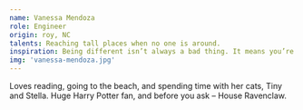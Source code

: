 ```yaml
---
name: Vanessa Mendoza
role: Engineer
origin: roy, NC
talents: Reaching tall places when no one is around.
inspiration: Being different isn’t always a bad thing. It means you’re brave enough to be yourself.” – Luna Lovegood
img: 'vanessa-mendoza.jpg'
---
```

Loves reading, going to the beach, and spending time with her cats, Tiny and Stella. Huge Harry Potter fan, and before you ask – House Ravenclaw.